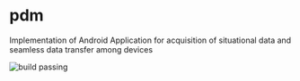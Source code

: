 # pdm
Implementation of Android Application for acquisition of situational data and seamless data transfer among devices

![build passing](https://travis-ci.org/ItsForkIT/pdm.svg?branch=master)
